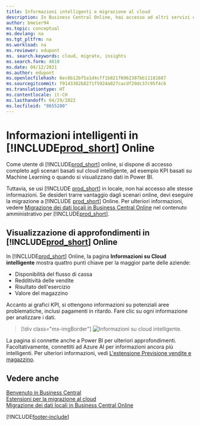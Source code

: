 ```yaml
---
title: Informazioni intelligenti e migrazione al cloud
description: In Business Central Online, hai accesso ad altri servizi online e puoi ottenere informazioni intelligenti basate su Azure AI, ad esempio. Continua a leggere se stai pensando di migrare da locale al cloud.
author: bmeier94
ms.topic: conceptual
ms.devlang: na
ms.tgt_pltfrm: na
ms.workload: na
ms.reviewer: edupont
ms. search.keywords: cloud, migrate, insights
ms.search.form: 4010
ms.date: 04/12/2021
ms.author: edupont
ms.openlocfilehash: 6ec6b12bf5a1d4cff1b821f6962387bb11181687
ms.sourcegitcommit: f9143302b8271f5924a027cacdf29dc37c95f4c6
ms.translationtype: HT
ms.contentlocale: it-CH
ms.lasthandoff: 04/29/2022
ms.locfileid: "8655280"
---
```

# <a name="intelligent-insights-in-prod_short-online"></a>Informazioni intelligenti in [!INCLUDE[prod_short](includes/prod_short.md)] Online

Come utente di [!INCLUDE[prod_short](includes/prod_short.md)] online, si dispone di accesso completo agli scenari basati sul cloud intelligente, ad esempio KPI basati su Machine Learning o quando si visualizzano dati in Power BI.  

Tuttavia, se usi [!INCLUDE [prod_short](includes/prod_short.md)] in locale, non hai accesso alle stesse informazioni. Se desideri trarre vantaggio dagli scenari online, devi eseguire la migrazione a [!INCLUDE [prod_short](includes/prod_short.md)] Online. Per ulteriori informazioni, vedere [Migrazione dei dati locali in Business Central Online](/dynamics365/business-central/dev-itpro/administration/migrate-data) nel contenuto amministrativo per [!INCLUDE[prod_short](includes/prod_short.md)].  

## <a name="viewing-insights-in-prod_short-online"></a>Visualizzazione di approfondimenti in [!INCLUDE[prod_short](includes/prod_short.md)] Online

In [!INCLUDE[prod_short](includes/prod_short.md)] Online, la pagina **Informazioni su Cloud intelligente** mostra quattro punti chiave per la maggior parte delle aziende:

- Disponibilità del flusso di cassa
- Redditività delle vendite
- Risultato dell'esercizio
- Valore del magazzino

Accanto ai grafici KPI, si ottengono informazioni su potenziali aree problematiche, inclusi pagamenti in ritardo. Fare clic su ogni informazione per analizzare i dati.  

> [!div class="mx-imgBorder"]
> ![Informazioni su cloud intelligente.](media/across-intelligent-cloud/intelligentcloudApril19.png "Mostra la pagina Informazioni su Cloud intelligente in Business Central Online")

La pagina si connette anche a Power BI per ulteriori approfondimenti. Facoltativamente, connettiti ad Azure AI per informazioni ancora più intelligenti. Per ulteriori informazioni, vedi [L'estensione Previsione vendite e magazzino](ui-extensions-sales-forecast.md).  

## <a name="see-also"></a>Vedere anche

[Benvenuto in Business Central](index.md)  
[Estensioni per la migrazione al cloud](ui-extensions-data-replication.md)  
[Migrazione dei dati locali in Business Central Online](/dynamics365/business-central/dev-itpro/administration/migrate-data)  

[!INCLUDE[footer-include](includes/footer-banner.md)]